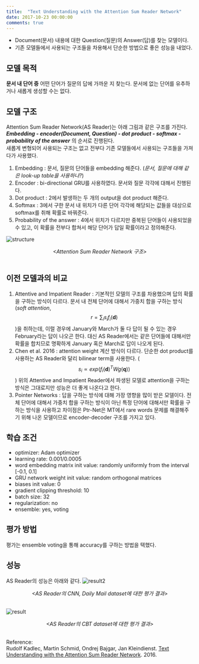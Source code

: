 ```yaml
---
title:  "Text Understanding with the Attention Sum Reader Network"
date: 2017-10-23 00:00:00
comments: true
---
```


- Document(문서) 내용에 대한 Question(질문)의 Answer(답)를 찾는 모델이다.
- 기존 모델들에서 사용되는 구조들을 차용해서 단순한 방법으로 좋은 성능을 내었다.

## 모델 목적
**문서 내 단어 중** 어떤 단어가 질문의 답에 가까운 지 찾는다. 문서에 없는 단어를 유추하거나 새롭게 생성할 수는 없다.

## 모델 구조
Attention Sum Reader Network(AS Reader)는 아래 그림과 같은 구조를 가진다. <br>
***Embedding - encoder(Document, Question) - dot product - softmax - probability of the answer*** 의 순서로 진행된다. <br>
새롭게 변형되어 사용되는 구조는 없고 전부다 기존 모델들에서 사용되는 구조들을 가져다가 사용했다. <br>
1) Embedding : 문서, 질문의 단어들을 embedding 해준다. (*문서, 질문에 대해 같은 look-up table을 사용하나?*) <br>
2) Encoder : bi-directional GRU를 사용하였다. 문서와 질문 각각에 대해서 진행된다. <br>
3) Dot product : 2에서 발생하는 두 개의 output을 dot product 해준다. <br>
4) Softmax : 3에서 구한 문서 내 위치가 다른 단어 각각에 해당되는 값들을 대상으로 softmax를 취해 확률로 바꿔준다. <br>
5) Probability of the answer : 4에서 위치가 다르지만 중복된 단어들이 사용되었을 수 있고, 이 확률을 전부다 합쳐서 해당 단어가 답일 확률이라고 정의해준다. <br>

![structure](https://whikwon.github.io/images/NLP_attentionsum_structure.png) <br>
<center> <i> &lt;Attention Sum Reader Network 구조&gt;</i> </center> <br>

## 이전 모델과의 비교
1) Attentive and Impatient Reader : 기본적인 모델의 구조를 차용했으며 답의 확률을 구하는 방식이 다르다. 문서 내 전체 단어에 대해서 가중치 합을 구하는 방식(*soft attention*, $$r = \sum_i s_i f_i(\textbf{d})$$)을 취하는데, 이럴 경우에 January와 March가 둘 다 답이 될 수 있는 경우 February라는 답이 나오곤 한다. 대신 AS Reader에서는 같은 단어들에 대해서만 확률을 합치므로 명확하게 January 혹은 March로
답이 나오게 된다. <br>
2) Chen et al. 2016 : attention weight 계산 방식이 다르다. 단순한 dot product를 사용하는 AS Reader와 달리 bilinear term을 사용한다. ($$s_i \propto exp(f_i(\textbf{d})^T W g(\textbf{q}))$$)
위의 Attentive and Impatient Reader에서 파생된 모델로 attention을 구하는 방식은 그대로지만 성능은 더 좋게 나온다고 한다. <br>
3) Pointer Networks : 답을 구하는 방식에 대해 가장 영향을 많이 받은 모델이다. 전체 단어에 대해서 가중치 합을 구하는 방식이 아닌 특정 단어에 대해서만 확률을 구하는 방식을 사용하고
차이점은 Ptr-Net은 MT에서 rare words 문제를 해결해주기 위해 나온 모델이므로 encoder-decoder 구조를 가지고 있다.

## 학습 조건
- optimizer: Adam optimizer
- learning rate: 0.001/0.0005
- word embedding matrix init value: randomly uniformly from the interval [-0.1, 0.1]
- GRU network weight init value: random orthogonal matrices
- biases init value: 0
- gradient clipping threshold: 10
- batch size: 32
- regularization: no
- ensemble: yes, voting

## 평가 방법
평가는 ensemble voting을 통해 accuracy를 구하는 방법을 택했다.

## 성능
AS Reader의 성능은 아래와 같다.
![result2](https://whikwon.github.io/images/NLP_attentionsum_result2.png) <br>
<center> <i> &lt;AS Reader의 CNN, Daily Mail dataset에 대한 평가 결과&gt;</i> </center> <br>

![result](https://whikwon.github.io/images/NLP_attentionsum_result.png) <br>
<center> <i> &lt;AS Reader의 CBT dataset에 대한 평가 결과&gt;</i> </center> <br>


Reference: <br>
Rudolf Kadlec, Martin Schmid, Ondrej Bajgar, Jan Kleindienst. [Text Understanding with the Attention Sum Reader Network](https://arxiv.org/pdf/1603.01547). 2016.
